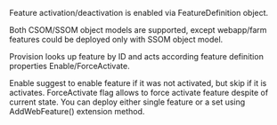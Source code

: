 ﻿Feature activation/deactivation is enabled via FeatureDefinition object.

Both CSOM/SSOM object models are supported, except webapp/farm features could be deployed only with SSOM object model.

Provision looks up feature by ID and acts according feature definition properties Enable/ForceActivate.

Enable suggest to enable feature if it was not activated, but skip if it is activates. ForceActivate flag allows to force activate feature despite of current state.  You can deploy either single feature or a set using AddWebFeature() extension method.